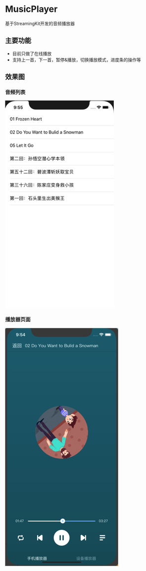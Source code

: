 # MusicPlayer
基于StreamingKit开发的音频播放器

## 主要功能
- 目前只做了在线播放
- 支持上一首，下一首，暂停&播放，切换播放模式，进度条的操作等

## 效果图
### 音频列表
![image](https://github.com/AndrewLJJ/MusicPlayer/blob/master/MusicPlayer/Image/%E6%88%AA%E5%B1%8F2019-11-0509.55.15.png)

### 播放器页面
![image](https://github.com/AndrewLJJ/MusicPlayer/blob/master/MusicPlayer/Image/%E6%88%AA%E5%B1%8F2019-11-0509.54.36.png)
